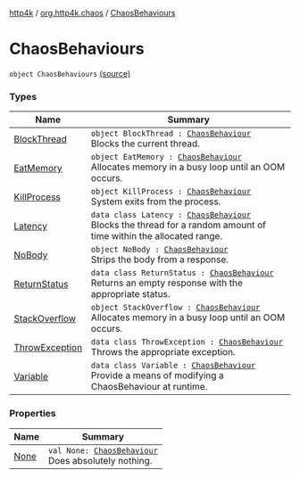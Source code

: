 [http4k](../../index.md) / [org.http4k.chaos](../index.md) / [ChaosBehaviours](./index.md)

# ChaosBehaviours

`object ChaosBehaviours` [(source)](https://github.com/http4k/http4k/blob/master/http4k-testing-chaos/src/main/kotlin/org/http4k/chaos/ChaosBehaviours.kt#L24)

### Types

| Name | Summary |
|---|---|
| [BlockThread](-block-thread/index.md) | `object BlockThread : `[`ChaosBehaviour`](../-chaos-behaviour/index.md)<br>Blocks the current thread. |
| [EatMemory](-eat-memory/index.md) | `object EatMemory : `[`ChaosBehaviour`](../-chaos-behaviour/index.md)<br>Allocates memory in a busy loop until an OOM occurs. |
| [KillProcess](-kill-process/index.md) | `object KillProcess : `[`ChaosBehaviour`](../-chaos-behaviour/index.md)<br>System exits from the process. |
| [Latency](-latency/index.md) | `data class Latency : `[`ChaosBehaviour`](../-chaos-behaviour/index.md)<br>Blocks the thread for a random amount of time within the allocated range. |
| [NoBody](-no-body/index.md) | `object NoBody : `[`ChaosBehaviour`](../-chaos-behaviour/index.md)<br>Strips the body from a response. |
| [ReturnStatus](-return-status/index.md) | `data class ReturnStatus : `[`ChaosBehaviour`](../-chaos-behaviour/index.md)<br>Returns an empty response with the appropriate status. |
| [StackOverflow](-stack-overflow/index.md) | `object StackOverflow : `[`ChaosBehaviour`](../-chaos-behaviour/index.md)<br>Allocates memory in a busy loop until an OOM occurs. |
| [ThrowException](-throw-exception/index.md) | `data class ThrowException : `[`ChaosBehaviour`](../-chaos-behaviour/index.md)<br>Throws the appropriate exception. |
| [Variable](-variable/index.md) | `data class Variable : `[`ChaosBehaviour`](../-chaos-behaviour/index.md)<br>Provide a means of modifying a ChaosBehaviour at runtime. |

### Properties

| Name | Summary |
|---|---|
| [None](-none.md) | `val None: `[`ChaosBehaviour`](../-chaos-behaviour/index.md)<br>Does absolutely nothing. |
